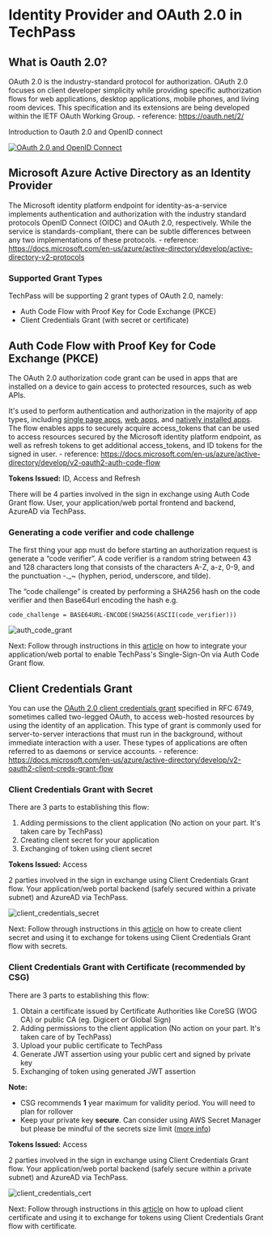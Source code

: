 # Identity Provider and OAuth 2.0 in TechPass

## What is Oauth 2.0?
OAuth 2.0 is the industry-standard protocol for authorization. 
OAuth 2.0 focuses on client developer simplicity while providing specific authorization flows for web applications, desktop applications, mobile phones, and living room devices. 
This specification and its extensions are being developed within the IETF OAuth Working Group. - reference: https://oauth.net/2/

Introduction to Oauth 2.0 and OpenID connect

[![OAuth 2.0 and OpenID Connect](assets/concept-oauth2/youtubevid.jpg)](https://youtu.be/996OiexHze0 "Video Title")

## Microsoft Azure Active Directory as an Identity Provider
The Microsoft identity platform endpoint for identity-as-a-service implements authentication and authorization with the industry standard protocols OpenID Connect (OIDC) and OAuth 2.0, respectively. 
While the service is standards-compliant, there can be subtle differences between any two implementations of these protocols. - reference: https://docs.microsoft.com/en-us/azure/active-directory/develop/active-directory-v2-protocols

### Supported Grant Types
TechPass will be supporting 2 grant types of OAuth 2.0, namely:

* Auth Code Flow with Proof Key for Code Exchange (PKCE)
* Client Credentials Grant (with secret or certificate)

## Auth Code Flow with Proof Key for Code Exchange (PKCE)
The OAuth 2.0 authorization code grant can be used in apps that are installed on a device to gain access to protected resources, such as web APIs.

It's used to perform authentication and authorization in the majority of app types, including [single page apps](https://docs.microsoft.com/en-us/azure/active-directory/develop/v2-app-types#single-page-apps-javascript), 
[web apps](https://docs.microsoft.com/en-us/azure/active-directory/develop/v2-app-types#web-apps), and [natively installed apps](https://docs.microsoft.com/en-us/azure/active-directory/develop/v2-app-types#mobile-and-native-apps). 
The flow enables apps to securely acquire access_tokens that can be used to access resources secured by the Microsoft identity platform endpoint, as well as refresh tokens to get additional access_tokens, and ID tokens for the signed in user. - reference: https://docs.microsoft.com/en-us/azure/active-directory/develop/v2-oauth2-auth-code-flow

**Tokens Issued:** ID, Access and Refresh

There will be 4 parties involved in the sign in exchange using Auth Code Grant flow. User, your application/web portal frontend and backend, AzureAD via TechPass.

### Generating a code verifier and code challenge
The first thing your app must do before starting an authorization request is generate a “code verifier”. A code verifier is a random string between 43 and 128 characters long that consists of the characters A-Z, a-z, 0-9, and the punctuation -._~ (hyphen, period, underscore, and tilde).

The “code challenge” is created by performing a SHA256 hash on the code verifier and then Base64url encoding the hash e.g.
```
code_challenge = BASE64URL-ENCODE(SHA256(ASCII(code_verifier)))
```

![auth_code_grant](assets/concept-oauth2/authcodegrant.png)

Next: Follow through instructions in this [article](/concepts/authcodegrant) on how to integrate your application/web portal to enable TechPass's Single-Sign-On via Auth Code Grant flow.

## Client Credentials Grant 
You can use the [OAuth 2.0 client credentials grant](https://tools.ietf.org/html/rfc6749#section-4.4) specified in RFC 6749, sometimes called two-legged OAuth, to access web-hosted resources by using the identity of an application. 
This type of grant is commonly used for server-to-server interactions that must run in the background, without immediate interaction with a user. These types of applications are often referred to as daemons or service accounts. - reference: https://docs.microsoft.com/en-us/azure/active-directory/develop/v2-oauth2-client-creds-grant-flow

### Client Credentials Grant with Secret
There are 3 parts to establishing this flow:

1. Adding permissions to the client application (No action on your part. It's taken care by TechPass)
2. Creating client secret for your application
3. Exchanging of token using client secret

**Tokens Issued:** Access

2 parties involved in the sign in exchange using Client Credentials Grant flow. Your application/web portal backend (safely secured within a private subnet) and AzureAD via TechPass.

![client_credentials_secret](assets/concept-oauth2/clientcredsecrets.png)

Next: Follow through instructions in this [article](/concepts/clientcred) on how to create client secret and using it to exchange for tokens using Client Credentials Grant flow with secrets.

### Client Credentials Grant with Certificate (recommended by CSG)
There are 3 parts to establishing this flow:

1. Obtain a certificate issued by Certificate Authorities like CoreSG (WOG CA) or public CA (eg. Digicert or Global Sign)  
2. Adding permissions to the client application (No action on your part. It's taken care of by TechPass)
3. Upload your public certificate to TechPass
4. Generate JWT assertion using your public cert and signed by private key
5. Exchanging of token using generated JWT assertion 

**Note:**  
* CSG recommends **1** year maximum for validity period. You will need to plan for rollover
* Keep your private key **secure**. Can consider using AWS Secret Manager but please be mindful of the secrets size limit ([more info](https://docs.aws.amazon.com/general/latest/gr/asm.html#limits_secrets-manager))  

**Tokens Issued:** Access

2 parties involved in the sign in exchange using Client Credentials Grant flow. Your application/web portal backend (safely secure within a private subnet) and AzureAD via TechPass.

![client_credentials_cert](assets/concept-oauth2/clientcredcerts.png)

Next: Follow through instructions in this [article](/concepts/clientcred) on how to upload client certificate and using it to exchange for tokens using Client Credentials Grant flow with certificate.
